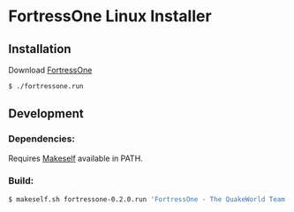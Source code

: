 # FortressOne Linux Installer

## Installation

Download [FortressOne](https://github.com/FortressOne/linux-installer/releases/latest)

```bash
$ ./fortressone.run
```


## Development

### Dependencies: 

Requires [Makeself](https://makeself.io/) available in PATH.


### Build:

```bash
$ makeself.sh fortressone-0.2.0.run 'FortressOne - The QuakeWorld Team Fortress installer' ./setup.sh
```
